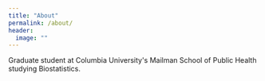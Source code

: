 ```yaml
---
title: "About"
permalink: /about/
header:
  image: ""
---
```


Graduate student at Columbia University's Mailman School of Public Health studying Biostatistics.
